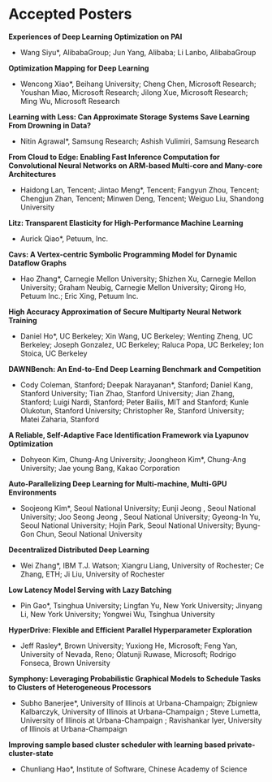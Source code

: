 
# Accepted Posters

**Experiences of Deep Learning Optimization on PAI**
 * Wang Siyu*, AlibabaGroup; Jun Yang, Alibaba; Li Lanbo, AlibabaGroup


**Optimization Mapping for Deep Learning**
 * Wencong Xiao*, Beihang University; Cheng Chen, Microsoft Research; Youshan Miao, Microsoft Research; Jilong Xue, Microsoft Research; Ming Wu, Microsoft Research
 
 **Learning with Less: Can Approximate Storage Systems Save Learning From Drowning in Data?**
  * Nitin Agrawal*, Samsung Research; Ashish Vulimiri, Samsung Research
 
 **From Cloud to Edge: Enabling Fast Inference Computation for Convolutional Neural Networks on ARM-based Multi-core and Many-core Architectures**
  * Haidong Lan, Tencent; Jintao Meng*, Tencent; Fangyun Zhou, Tencent; Chengjun Zhan, Tencent; Minwen Deng, Tencent; Weiguo Liu, Shandong University
 
 **Litz: Transparent Elasticity for High-Performance Machine Learning**
  * Aurick Qiao*, Petuum, Inc.
 
 **Cavs: A Vertex-centric Symbolic Programming Model for Dynamic Dataflow Graphs**
  * Hao Zhang*, Carnegie Mellon University; Shizhen Xu, Carnegie Mellon University; Graham Neubig, Carnegie Mellon University; Qirong Ho, Petuum Inc.; Eric Xing, Petuum Inc.
 
 **High Accuracy Approximation of Secure Multiparty Neural Network Training**
  * Daniel Ho*, UC Berkeley; Xin Wang, UC Berkeley; Wenting Zheng, UC Berkeley; Joseph Gonzalez, UC Berkeley; Raluca Popa, UC Berkeley; Ion Stoica, UC Berkeley
 
 **DAWNBench: An End-to-End Deep Learning Benchmark and Competition**
  * Cody Coleman, Stanford; Deepak Narayanan*, Stanford; Daniel Kang, Stanford University; Tian Zhao, Stanford University; Jian Zhang, Stanford; Luigi Nardi, Stanford; Peter Bailis, MIT and Stanford; Kunle Olukotun, Stanford University; Christopher Re, Stanford University; Matei Zaharia, Stanford
 
 **A Reliable, Self-Adaptive Face Identification Framework via Lyapunov Optimization**
  * Dohyeon Kim, Chung-Ang University; Joongheon Kim*, Chung-Ang University; Jae young Bang, Kakao Corporation
 
 **Auto-Parallelizing Deep Learning for Multi-machine, Multi-GPU Environments**
  * Soojeong Kim*, Seoul National University; Eunji  Jeong , Seoul National University; Joo Seong Jeong , Seoul National University; Gyeong-In Yu, Seoul National University; Hojin Park, Seoul National University; Byung-Gon Chun, Seoul National University
 
 **Decentralized Distributed Deep Learning**
  * Wei Zhang*, IBM T.J. Watson; Xiangru Liang, University of Rochester; Ce Zhang, ETH; Ji  Liu, University of Rochester
 
 **Low Latency Model Serving with Lazy Batching**
  * Pin Gao*, Tsinghua University; Lingfan Yu, New York University; Jinyang Li, New York University; Yongwei Wu, Tsinghua University
 
 **HyperDrive: Flexible and Efficient Parallel Hyperparameter Exploration**
  * Jeff Rasley*, Brown University; Yuxiong He, Microsoft; Feng Yan, University of Nevada, Reno; Olatunji Ruwase, Microsoft; Rodrigo Fonseca, Brown University
 
 **Symphony: Leveraging Probabilistic Graphical Models to Schedule Tasks to Clusters of Heterogeneous Processors**
  * Subho Banerjee*, University of Illinois at Urbana-Champaign; Zbigniew Kalbarczyk, University of Illinois at Urbana-Champaign ; Steve Lumetta, University of Illinois at Urbana-Champaign ; Ravishankar Iyer, University of Illinois at Urbana-Champaign 
 
 **Improving sample based cluster scheduler with learning based private-cluster-state**
  * Chunliang Hao*, Institute of Software, Chinese Academy of Science

